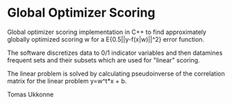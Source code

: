 # Global Optimizer Scoring

Global optimizer scoring implementation in C++ to find approximately globally optimized scoring w for a E{0.5||y-f(x|w)||^2} error function.

The software discretizes data to 0/1 indicator variables and then datamines frequent sets and their subsets which are used for "linear" scoring.

The linear problem is solved by calculating pseudoinverse of the correlation matrix for the linear problem y=w^t*x + b.

Tomas Ukkonne
